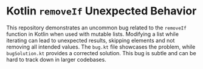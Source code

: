 # Kotlin `removeIf` Unexpected Behavior
This repository demonstrates an uncommon bug related to the `removeIf` function in Kotlin when used with mutable lists. Modifying a list while iterating can lead to unexpected results, skipping elements and not removing all intended values. The `bug.kt` file showcases the problem, while `bugSolution.kt` provides a corrected solution.  This bug is subtle and can be hard to track down in larger codebases.